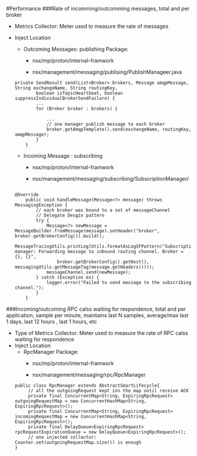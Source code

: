 #Performance
###Rate of incomming/outcomming messages, total and per broker 

* Metrics Collector: Meter
	used to measure the rate of messages 
* Inject Location
	* Outcoming Messages: publishing 
	Package:
		* nsx/mp/proton/internal-framwork

		* nsx/management/messaging/publising/PublishManageer.java

	```
	private SendResult send(List<Broker> brokers, Message amqpMessage, String exchangeName, String routingKey,
            boolean isTopicHeartbeat, boolean suppressIndividualBrokerSendFailure) {
            ...
            for (Broker broker : brokers) {

            	...
            	// one manager publish message to each broker 
            	broker.getAmqpTemplate().send(exchangeName, routingKey, amqpMessage); 
        	}
        }
	```

	* Incoming Message : subscribing 
		* nsx/mp/proton/internal-framwork

		* nsx/management/messaging/subscribing/SubscriptionManager/

	```

	@Override
        public void handleMessage(Message<?> message) throws MessagingException {
        	// each broker was bound to a set of messageChannel 
        	// Delegate Desgin pattern 
            try {
                Message<?> newMessage = MessageBuilder.fromMessage(message).setHeader("broker", broker.getBrokerConfig()).build();
                MessageTracingUtils.printLog(Utils.formatAsLogSFPattern("Subscription manager: Forwarding message to inbound routing channel. Broker = {}, {}",
                    broker.getBrokerConfig().getHost(), messagingUtils.getMessageTag(message.getHeaders())));
                messageChannel.send(newMessage);
            } catch (Exception ex) {
                logger.error("Failed to send message to the subscribing channel.");
            }
        }
	```
###Incoming/outcoming RPC calss waiting for respondence, total and per application, sample per minute, maintains last N samples, average/max last 1 days, last 12 hours , last 1 hours, etc 

* Type of Metrics Collector: Meter
    used to measure the rate of RPC calss waiting for respondence
* Inject Location
    * RpcManager
    Package:
        * nsx/mp/proton/internal-framwork

        * nsx/management/messaging/rpc/RpcManager
    ```
    public class RpcManager extends AbstractSmartLifecycle{
         // all the outgoingRequest kept inn the map until receive ACK 
         private final ConcurrentMap<String, ExpiringRpcRequest> outgoingRequestMap = new ConcurrentHashMap<String, ExpiringRpcRequest>();
         private final ConcurrentMap<String, ExpiringRpcRequest> incomingRequestMap = new ConcurrentHashMap<String, ExpiringRpcRequest>();
         private final DelayQueue<ExpiringRpcRequest> rpcRequestExpirationQueue = new DelayQueue<ExpiringRpcRequest>();
         // one injected collector: Counter.set(outgoingRequestMap.size()) is enough 
    }   
    ```

    